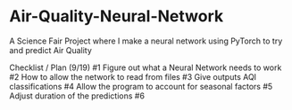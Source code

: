 # Air-Quality-Neural-Network
A Science Fair Project where I make a neural network using PyTorch to try and predict Air Quality

Checklist / Plan (9/19)
#1 Figure out what a Neural Network needs to work
#2 How to allow the network to read from files
#3 Give outputs AQI classifications
#4 Allow the program to account for seasonal factors
#5 Adjust duration of the predictions
#6 